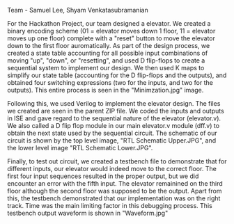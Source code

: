 Team - Samuel Lee, Shyam Venkatasubramanian

For the Hackathon Project, our team designed a elevator. We created a binary 
encoding scheme (01 = elevator moves down 1 floor, 11 = elevator moves up one floor)
complete with a "reset" button to move the elevator down to the first floor auromatically. 
As part of the design process, we created a state table accounting for all possible input 
combinations of moving "up", "down", or "resetting", and used D flip-flops to create a sequential 
system to implement our design. We then used K maps to simplify our state table (accounting for the D 
flip-flops and the outputs), and obtained four switching expressions (two for the inputs, and two 
for the outputs). This entire process is seen in the "Minimzation.jpg" image. 

Following this, we used Verilog to implement the elevator design. The files we created are seen 
in the parent ZIP file. We coded the inputs and outputs in ISE and gave regard to the sequential nature of 
the elevator (elevator.v). We also called a D flip flop module in our main elevator.v module (dff.v) to
obtain the next state used by the sequential circuit. The schematic of our circuit is shown by the top
level image, "RTL Schematic Upper.JPG", and the lower level image "RTL Schematic Lower.JPG". 

Finally, to test out circuit, we created a testbench file to demonstrate that for different inputs,
our elevator would indeed move to the correct floor. The first four input sequences resulted in
the proper output, but we did encounter an error with the fifth input. The elevator remainined on the 
third floor although the second floor was supposed to be the output. Apart from this, the testbench demonstrated
that our implementation was on the right track. Time was the main limiting factor in this debugging
process. This testbench output waveform is shown in "Waveform.jpg"
